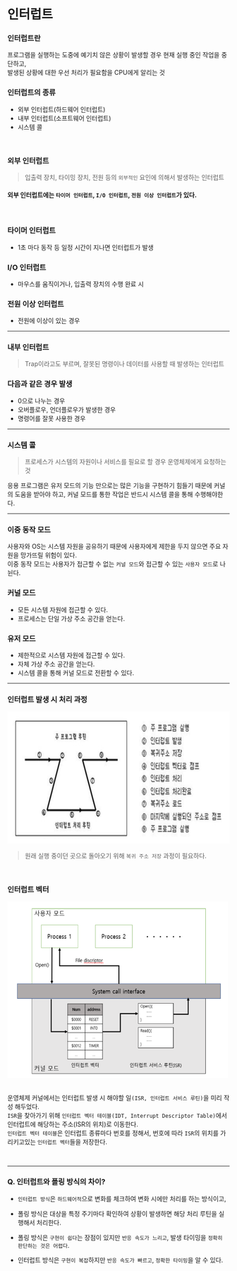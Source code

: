 # 인터럽트
### 인터럽트란
프로그램을 실행하는 도중에 예기치 않은 상황이 발생할 경우 현재 실행 중인 작업을 중단하고,<br>
발생된 상황에 대한 우선 처리가 필요함을 CPU에게 알리는 것
<br>

### 인터럽트의 종류
- 외부 인터럽트(하드웨어 인터럽트)
- 내부 인터럽트(소프트웨어 인터럽트)
- 시스템 콜

<br>

### 외부 인터럽트
> 입출력 장치, 타이밍 장치, 전원 등의 `외부적인` 요인에 의해서 발생하는 인터럽트

#### 외부 인터럽트에는 `타이머 인터럽트`, `I/O 인터럽트`, `전원 이상 인터럽트`가 있다.
<br>

### 타이머 인터럽트
- 1초 마다 동작 등 일정 시간이 지나면 인터럽트가 발생
### I/O 인터럽트
- 마우스를 움직이거나, 입출력 장치의 수행 완료 시
### 전원 이상 인터럽트
- 전원에 이상이 있는 경우

<hr>

### 내부 인터럽트
> Trap이라고도 부르며, 잘못된 명령이나 데이터를 사용할 때 발생하는 인터럽트


### 다음과 같은 경우 발생
- 0으로 나누는 경우
- 오버플로우, 언더플로우가 발생한 경우
- 명령어를 잘못 사용한 경우

<hr>

### 시스템 콜
> 프로세스가 시스템의 자원이나 서비스를 필요로 할 경우 운영체제에게 요청하는 것 

응용 프로그램은 유저 모드의 기능 만으로는 많은 기능을 구현하기 힘들기 때문에 커널의 도움을 받아야 하고, 커널 모드를 통한 작업은 반드시 시스템 콜을 통해 수행해야한다.

<hr>

### 이중 동작 모드
사용자와 OS는 시스템 자원을 공유하기 때문에 사용자에게 제한을 두지 않으면 주요 자원을 망가뜨릴 위험이 있다. <br>
이중 동작 모드는 사용자가 접근할 수 없는 `커널 모드`와 접근할 수 있는 `사용자 모드`로 나뉜다.

### 커널 모드
- 모든 시스템 자원에 접근할 수 있다.
- 프로세스는 단일 가상 주소 공간을 얻는다.

### 유저 모드
- 제한적으로 시스템 자원에 접근할 수 있다.
- 자체 가상 주소 공간을 얻는다.
- 시스템 콜을 통해 커널 모드로 전환할 수 있다.

<hr>


### 인터럽트 발생 시 처리 과정
<img src="./isr.png" width="600" height="300"/>
<br>

> 원래 실행 중이던 곳으로 돌아오기 위해 `복귀 주소 저장` 과정이 필요하다.

<br>

### 인터럽트 벡터
<img src="./interrupt_vertor.png" width="500" height="400"/>
<br>

<br>

운영체제 커널에서는 인터럽트 발생 시 해야할  일`(ISR, 인터럽트 서비스 루틴)`을 미리 작성 해두었다. <br>
`ISR`을 찾아가기 위해 `인터럽트 벡터 테이블(IDT, Interrupt Descriptor Table)`에서 인터럽트에 해당하는 주소(ISR의 위치)로 이동한다.
<br>
`인터럽트 벡터 테이블`은 인터럽트 종류마다 번호를 정해서, 번호에 따라 `ISR`의 위치를 가리키고있는 `인터럽트 벡터`들을 저장한다.

<br>


<hr>


### Q. 인터럽트와 폴링 방식의 차이?
- `인터럽트 방식`은 `하드웨어적`으로 변화를 체크하여 변화 시에만 처리를 하는 방식이고, <br>
- 폴링 방식은 대상을 특정 주기마다 확인하여 상황이 발생하면 해당 처리 루틴을 실행해서 처리한다.

- 폴링 방식은 `구현이 쉽다`는 장점이 있지만 `반응 속도가 느리고`, 발생 타이밍을 `정확히 판단하는 것은 어렵다`. <br>
- 인터럽트 방식은 `구현이 복잡`하지만 `반응 속도가 빠르고`, `정확한 타이밍`을 알 수 있다.


